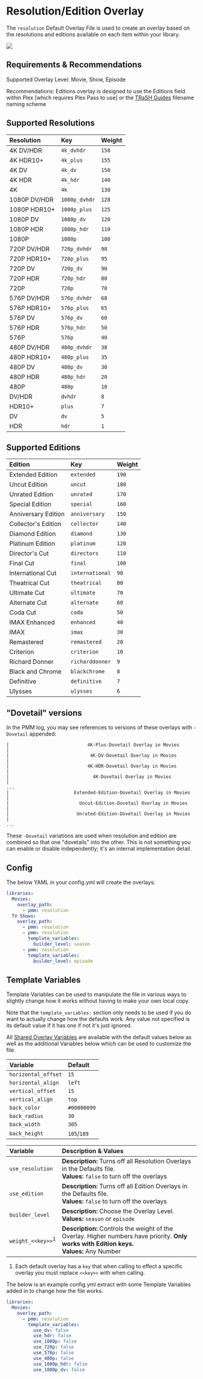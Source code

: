 # Resolution/Edition Overlay

The `resolution` Default Overlay File is used to create an overlay based on the resolutions and editions available on each item within your library.

![](images/resolution.png)

## Requirements & Recommendations

Supported Overlay Level: Movie, Show, Episode

Recommendations: Editions overlay is designed to use the Editions field within Plex [which requires Plex Pass to use] or the [TRaSH Guides](https://trash-guides.info/) filename naming scheme

## Supported Resolutions

| Resolution   | Key           | Weight |
|:-------------|:--------------|:-------|
| 4K DV/HDR    | `4k_dvhdr`    | `158`  |
| 4K HDR10+    | `4k_plus`     | `155`  |
| 4K DV        | `4k_dv`       | `150`  |
| 4K HDR       | `4k_hdr`      | `140`  |
| 4K           | `4k`          | `130`  |
| 1080P DV/HDR | `1080p_dvhdr` | `128`  |
| 1080P HDR10+ | `1080p_plus`  | `125`  |
| 1080P DV     | `1080p_dv`    | `120`  |
| 1080P HDR    | `1080p_hdr`   | `110`  |
| 1080P        | `1080p`       | `100`  |
| 720P DV/HDR  | `720p_dvhdr`  | `98`   |
| 720P HDR10+  | `720p_plus`   | `95`   |
| 720P DV      | `720p_dv`     | `90`   |
| 720P HDR     | `720p_hdr`    | `80`   |
| 720P         | `720p`        | `70`   |
| 576P DV/HDR  | `576p_dvhdr`  | `68`   |
| 576P HDR10+  | `576p_plus`   | `65`   |
| 576P DV      | `576p_dv`     | `60`   |
| 576P HDR     | `576p_hdr`    | `50`   |
| 576P         | `576p`        | `40`   |
| 480P DV/HDR  | `480p_dvhdr`  | `38`   |
| 480P HDR10+  | `480p_plus`   | `35`   |
| 480P DV      | `480p_dv`     | `30`   |
| 480P HDR     | `480p_hdr`    | `20`   |
| 480P         | `480p`        | `10`   |
| DV/HDR       | `dvhdr`       | `8`    |
| HDR10+       | `plus`        | `7`    |
| DV           | `dv`          | `5`    |
| HDR          | `hdr`         | `1`    |

## Supported Editions

| Edition             | Key             | Weight |
|:--------------------|:----------------|:-------|
| Extended Edition    | `extended`      | `190`  |
| Uncut Edition       | `uncut`         | `180`  |
| Unrated Edition     | `unrated`       | `170`  |
| Special Edition     | `special`       | `160`  |
| Anniversary Edition | `anniversary`   | `150`  |
| Collector's Edition | `collector`     | `140`  |
| Diamond Edition     | `diamond`       | `130`  |
| Platinum Edition    | `platinum`      | `120`  |
| Director's Cut      | `directors`     | `110`  |
| Final Cut           | `final`         | `100`  |
| International Cut   | `international` | `90`   |
| Theatrical Cut      | `theatrical`    | `80`   |
| Ultimate Cut        | `ultimate`      | `70`   |
| Alternate Cut       | `alternate`     | `60`   |
| Coda Cut            | `coda`          | `50`   |
| IMAX Enhanced       | `enhanced`      | `40`   |
| IMAX                | `imax`          | `30`   |
| Remastered          | `remastered`    | `20`   |
| Criterion           | `criterion`     | `10`   |
| Richard Donner      | `richarddonner` | `9`    |
| Black and Chrome    | `blackchrome`   | `8`    |
| Definitive          | `definitive`    | `7`    |
| Ulysses             | `ulysses`       | `6`    |

## "Dovetail" versions

In the PMM log, you may see references to versions of these overlays with `-Dovetail` appended:

```
|                             4K-Plus-Dovetail Overlay in Movies                             |
|                              4K-DV-Dovetail Overlay in Movies                              |
|                             4K-HDR-Dovetail Overlay in Movies                              |
|                               4K-Dovetail Overlay in Movies                                |
...
|                        Extended-Edition-Dovetail Overlay in Movies                         |
|                          Uncut-Edition-Dovetail Overlay in Movies                          |
|                         Unrated-Edition-Dovetail Overlay in Movies                         |
...
```

These `-Dovetail` variations are used when resolution and edition are combined so that one "dovetails" into the other.  This is not something you can enable or disable independently; it's an internal implementation detail.

## Config

The below YAML in your config.yml will create the overlays:

```yaml
libraries:
  Movies:
    overlay_path:
      - pmm: resolution
  TV Shows:
    overlay_path:
      - pmm: resolution
      - pmm: resolution
        template_variables:
          builder_level: season
      - pmm: resolution
        template_variables:
          builder_level: episode
```

## Template Variables

Template Variables can be used to manipulate the file in various ways to slightly change how it works without having to make your own local copy.

Note that the `template_variables:` section only needs to be used if you do want to actually change how the defaults work. Any value not specified is its default value if it has one if not it's just ignored.

All [Shared Overlay Variables](../overlay_variables) are available with the default values below as well as the additional Variables below which can be used to customize the file.

| Variable            | Default     |
|:--------------------|:------------|
| `horizontal_offset` | `15`        |
| `horizontal_align`  | `left`      |
| `vertical_offset`   | `15`        |
| `vertical_align`    | `top`       |
| `back_color`        | `#00000099` |
| `back_radius`       | `30`        |
| `back_width`        | `305`       |
| `back_height`       | `105`/`189` |

| Variable                     | Description & Values                                                                                                                           |
|:-----------------------------|:-----------------------------------------------------------------------------------------------------------------------------------------------|
| `use_resolution`             | **Description:** Turns off all Resolution Overlays in the Defaults file.<br>**Values:** `false` to turn off the overlays                       |
| `use_edition`                | **Description:** Turns off all Edition Overlays in the Defaults file.<br>**Values:** `false` to turn off the overlays                          |
| `builder_level`              | **Description:** Choose the Overlay Level.<br>**Values:** `season` or `episode`                                                                |
| `weight_<<key>>`<sup>1</sup> | **Description:** Controls the weight of the Overlay. Higher numbers have priority. **Only works with Edition keys.**<br>**Values:** Any Number |

1. Each default overlay has a `key` that when calling to effect a specific overlay you must replace `<<key>>` with when calling.

The below is an example config.yml extract with some Template Variables added in to change how the file works.

```yaml
libraries:
  Movies:
    overlay_path:
      - pmm: resolution
        template_variables:
          use_dv: false
          use_hdr: false
          use_1080p: false
          use_720p: false
          use_576p: false
          use_480p: false
          use_1080p_hdr: false
          use_1080p_dv: false
```
